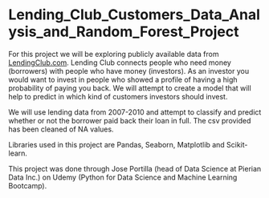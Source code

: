 # Lending_Club_Customers_Data_Analysis_and_Random_Forest_Project

For this project we will be exploring publicly available data from [LendingClub.com](www.lendingclub.com). Lending Club connects people who need money (borrowers) with people who have money (investors). As an investor you would want to invest in people who showed a profile of having a high probability of paying you back. We will attempt to create a model that will help to predict in which kind of customers investors should invest. 

We will use lending data from 2007-2010 and attempt to classify and predict whether or not the borrower paid back their loan in full. The csv provided has been cleaned of NA values. 

Libraries used in this project are Pandas, Seaborn, Matplotlib and Scikit-learn. 

This project was done through Jose Portilla (head of Data Science at Pierian Data Inc.) on Udemy (Python for Data Science and Machine Learning Bootcamp).
